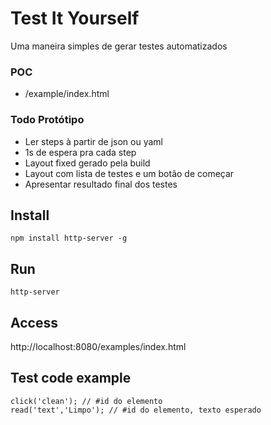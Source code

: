 # Test It Yourself

Uma maneira simples de gerar testes automatizados

### POC

- /example/index.html

### Todo Protótipo

- Ler steps à partir de json ou yaml
- 1s de espera pra cada step
- Layout fixed gerado pela build
- Layout com lista de testes e um botão de começar
- Apresentar resultado final dos testes

## Install

`npm install http-server -g`

## Run

`http-server`

## Access 

http://localhost:8080/examples/index.html

## Test code example

```
click('clean'); // #id do elemento
read('text','Limpo'); // #id do elemento, texto esperado
```